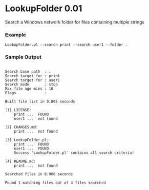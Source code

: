 # LookupFolder 0.01
Search a Windows network folder for files containing multiple strings

### Example
```
LookupFolder.pl --search print --search user1 --folder .
```

### Sample Output
```

Search base path  : .
Search target for : print
Search target for : user1
Search mode       : stop
Max file age mins : 10
Flags             :

Built file list in 0.005 seconds

[1] LICENSE:
    print ...  FOUND
    user1 ...  not found

[2] CHANGES.md:
    print ...  not found

[3] LookupFolder.pl:
    print ...  FOUND
    user1 ...  FOUND
    Success 'LookupFolder.pl' contains all search criteria!

[4] README.md:
    print ...  not found

Searched files in 0.008 seconds

Found 1 matching files out of 4 files searched

```